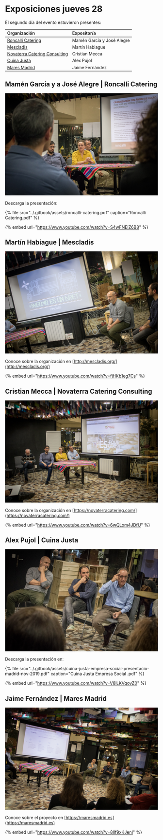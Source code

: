 # Exposiciones jueves 28

El segundo día del evento estuvieron presentes:

| Organización | Expositor/a |
| :--- | :--- |
| [Roncalli Catering](exposiciones-jueves-28.md#miguel-angel-san-juan-or-roncalli-catering) | Mamén García y José Alegre |
| [Mescladis](exposiciones-jueves-28.md#martin-habiague-or-mescladis) | Martín Habiague |
| [Novaterra Catering Consulting](exposiciones-jueves-28.md#cristian-mecca-or-novaterra-catering-consulting) | Cristian Mecca |
| [Cuina Justa](exposiciones-jueves-28.md#alex-pujol-or-cuina-justa) | Alex Pujol |
| [Mares Madrid](exposiciones-jueves-28.md#jaime-fernandez-or-mares-madrid) | Jaime Fernández |

## Mamén García y a José Alegre \| Roncalli Catering

![](../.gitbook/assets/28112019-img_4412-2.jpg)

Descarga la presentación:

{% file src="../.gitbook/assets/roncalli-catering.pdf" caption="Roncalli Catering.pdf" %}

{% embed url="https://www.youtube.com/watch?v=S4wFNElZ6B8" %}



## Martín Habiague \| Mescladis

![](../.gitbook/assets/28112019-img_4415-2.jpg)

Conoce sobre la organización en [http://mescladis.org/](http://mescladis.org/)

{% embed url="https://www.youtube.com/watch?v=fjHKb1eg7Cs" %}



## Cristian Mecca \| Novaterra Catering Consulting

![](../.gitbook/assets/28112019-img_4418-2.jpg)

Conoce sobre la organización en [https://novaterracatering.com/](https://novaterracatering.com/)

{% embed url="https://www.youtube.com/watch?v=6wQLxm4JDfU" %}



## Alex Pujol \| Cuina Justa

![](../.gitbook/assets/28112019-img_4426-2.jpg)

Descarga la presentación en:

{% file src="../.gitbook/assets/cuina-justa-empresa-social-presentacio-madrid-nov-2019.pdf" caption="Cuina Justa Empresa Social .pdf" %}

{% embed url="https://www.youtube.com/watch?v=V8lLKVqovZ0" %}



## Jaime Fernández \| Mares Madrid

![](../.gitbook/assets/28112019-img_4435-2.jpg)

Conoce sobre el proyecto en [https://maresmadrid.es](https://maresmadrid.es)

{% embed url="https://www.youtube.com/watch?v=8Ilf9xKJenI" %}



